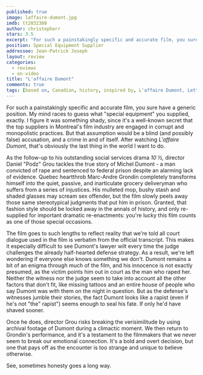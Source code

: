 ```yaml
---
published: true
image: laffaire-dumont.jpg
imdb: tt2032388
author: christopherr
stars: 3.5
excerpt: "For such a painstakingly specific and accurate film, you sure have a generic position. My mind races to guess what &ldquo;special equipment&rdquo; you supplied, exactly. I figure it was something shady, since it&rsquo;s a well-known secret that the top suppliers in Montreal&rsquo;s film industry are engaged in corrupt and monopolistic practices. But that assumption would be a blind (and possibly false) accusation, and a crime in and of itself. After watching <em>L&rsquo;affaire Dumont</em>, that&rsquo;s obviously the last thing in the world I want to do."
position: Special Equipment Supplier
addressee: Jean-Patrick Joseph
layout: review
categories: 
  - reviews
  - on-video
title: "L'affaire Dumont"
comments: true
tags: [based on, Canadian, history, inspired by, L'affaire Dumont, Letters, prison, true story, wrongfully accused]
---
```

For such a painstakingly specific and accurate film, you sure have a generic position. My mind races to guess what "special equipment" you supplied, exactly. I figure it was something shady, since it's a well-known secret that the top suppliers in Montreal's film industry are engaged in corrupt and monopolistic practices. But that assumption would be a blind (and possibly false) accusation, and a crime in and of itself. After watching _L'affaire Dumont_, that's obviously the last thing in the world I want to do.

As the follow-up to his outstanding social services drama _10 ½,_ director Daniel "Podz" Grou tackles the true story of Michel Dumont - a man convicted of rape and sentenced to federal prison despite an alarming lack of evidence. Quebec heartthrob Marc-Andre Grondin completely transforms himself into the quiet, passive, and inarticulate grocery deliveryman who suffers from a series of injustices. His mulleted mop, bushy stash and shaded glasses may scream sex offender, but the film  slowly peels away those same stereotypical judgments that put him in prison.  Granted, that fashion style should be locked away in the annals of history, and only re-supplied for important dramatic re-enactments: you're lucky this film counts as one of those special occasions.

The film goes to such lengths to reflect reality that we're told all court dialogue used in the film is verbatim from the official transcript. This makes it especially difficult to see Dumont's lawyer wilt every time the judge challenges the already half-hearted defense strategy.  As a result, we're left wondering if everyone else knows something we don't.  Dumont remains a bit of an enigma through much of the film, and his innocence is not exactly presumed, as the victim points him out in court as the man who raped her. Neither the witness nor the judge seem to take into account all the other factors that don't fit, like missing tattoos and an entire house of people who say Dumont was with them on the night in question. But as the defense's witnesses jumble their stories, the fact Dumont looks like a rapist (even if he's not "the" rapist") seems enough to seal his fate. If only he'd have shaved sooner.

Once he does, director Grou risks breaking the verisimilitude by using archival footage of Dumont during a climactic moment. We then return to Grondin's performance, and it's a testament to the filmmakers that we never seem to break our emotional connection. It's a bold and overt decision, but one that pays off as the encounter is too strange and unique to believe otherwise. 

See, sometimes honesty goes a long way.